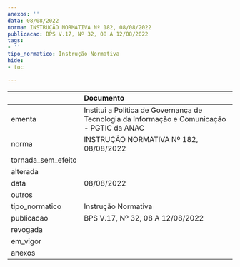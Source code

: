 ```yaml
---
anexos: ''
data: 08/08/2022
norma: INSTRUÇÃO NORMATIVA Nº 182, 08/08/2022
publicacao: BPS V.17, Nº 32, 08 A 12/08/2022
tags:
- ''
tipo_normatico: Instrução Normativa
hide: 
- toc 
 
---
```


|                    | Documento                                                                                   |
|:-------------------|:--------------------------------------------------------------------------------------------|
| ementa             | Institui a Política de Governança de Tecnologia da Informação e Comunicação - PGTIC da ANAC |
| norma              | INSTRUÇÃO NORMATIVA Nº 182, 08/08/2022                                                      |
| tornada_sem_efeito |                                                                                             |
| alterada           |                                                                                             |
| data               | 08/08/2022                                                                                  |
| outros             |                                                                                             |
| tipo_normatico     | Instrução Normativa                                                                         |
| publicacao         | BPS V.17, Nº 32, 08 A 12/08/2022                                                            |
| revogada           |                                                                                             |
| em_vigor           |                                                                                             |
| anexos             |                                                                                             |
